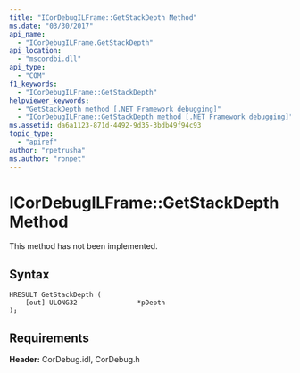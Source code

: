 ```yaml
---
title: "ICorDebugILFrame::GetStackDepth Method"
ms.date: "03/30/2017"
api_name: 
  - "ICorDebugILFrame.GetStackDepth"
api_location: 
  - "mscordbi.dll"
api_type: 
  - "COM"
f1_keywords: 
  - "ICorDebugILFrame::GetStackDepth"
helpviewer_keywords: 
  - "GetStackDepth method [.NET Framework debugging]"
  - "ICorDebugILFrame::GetStackDepth method [.NET Framework debugging]"
ms.assetid: da6a1123-871d-4492-9d35-3bdb49f94c93
topic_type: 
  - "apiref"
author: "rpetrusha"
ms.author: "ronpet"
---
```

# ICorDebugILFrame::GetStackDepth Method
This method has not been implemented.  
  
## Syntax  
  
```  
HRESULT GetStackDepth (  
    [out] ULONG32               *pDepth  
);  
```  
  
## Requirements  
 **Header:** CorDebug.idl, CorDebug.h
